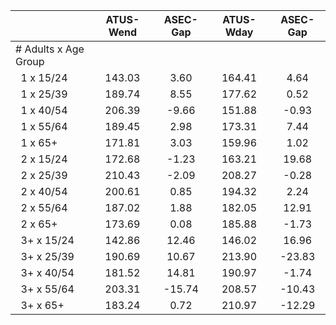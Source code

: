 
|                      |    ATUS-Wend |     ASEC-Gap |    ATUS-Wday |     ASEC-Gap |
| -------------------- | :----------: | :----------: | :----------: | :----------: |
| # Adults x Age Group |              |              |              |              |
| &nbsp;&nbsp;1 x 15/24 |       143.03 |         3.60 |       164.41 |         4.64 |
| &nbsp;&nbsp;1 x 25/39 |       189.74 |         8.55 |       177.62 |         0.52 |
| &nbsp;&nbsp;1 x 40/54 |       206.39 |        -9.66 |       151.88 |        -0.93 |
| &nbsp;&nbsp;1 x 55/64 |       189.45 |         2.98 |       173.31 |         7.44 |
| &nbsp;&nbsp;1 x 65+  |       171.81 |         3.03 |       159.96 |         1.02 |
| &nbsp;&nbsp;2 x 15/24 |       172.68 |        -1.23 |       163.21 |        19.68 |
| &nbsp;&nbsp;2 x 25/39 |       210.43 |        -2.09 |       208.27 |        -0.28 |
| &nbsp;&nbsp;2 x 40/54 |       200.61 |         0.85 |       194.32 |         2.24 |
| &nbsp;&nbsp;2 x 55/64 |       187.02 |         1.88 |       182.05 |        12.91 |
| &nbsp;&nbsp;2 x 65+  |       173.69 |         0.08 |       185.88 |        -1.73 |
| &nbsp;&nbsp;3+ x 15/24 |       142.86 |        12.46 |       146.02 |        16.96 |
| &nbsp;&nbsp;3+ x 25/39 |       190.69 |        10.67 |       213.90 |       -23.83 |
| &nbsp;&nbsp;3+ x 40/54 |       181.52 |        14.81 |       190.97 |        -1.74 |
| &nbsp;&nbsp;3+ x 55/64 |       203.31 |       -15.74 |       208.57 |       -10.43 |
| &nbsp;&nbsp;3+ x 65+ |       183.24 |         0.72 |       210.97 |       -12.29 |

